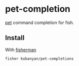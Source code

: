 # pet-completion

[pet] command completion for fish.

## Install

With [fisherman]

```
fisher kobanyan/pet-completions
```

[pet]: https://github.com/knqyf263/pet
[fisherman]: https://github.com/fisherman/fisherman
